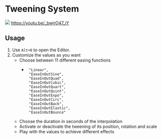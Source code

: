 # Tweening System
[![](https://img.youtube.com/vi/_bwjrO47_iY/maxresdefault.jpg)](https://youtu.be/_bwjrO47_iY)
https://youtu.be/_bwjrO47_iY

## Usage
 1. Use `Alt+0` to open the Editor.
 2. Customize the values as you want
	 - Choose between 11 different easing functions
		 - 		"Linear",
				"EaseInOutSine",
				"EaseInOutQuad",
				"EaseInOutCubic",
				"EaseInOutQuart",
				"EaseInOutQuint",
				"EaseInOutExpo",
				"EaseInOutCirc",
				"EaseInOutBack",
				"EaseInOutElastic",
				"EaseInOutBounce"
	 - Choose the duration  in seconds of the interpolation
	 - Activate or deactivate the tweening of its position, rotation and scale
	 - Play with the values to achieve different effects